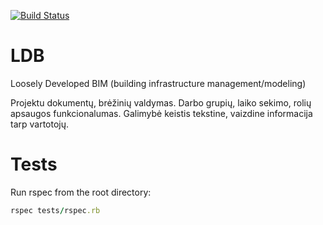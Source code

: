 [![Build Status](https://travis-ci.org/RubyProjectVu/LDB.svg?branch=master)](https://travis-ci.org/RubyProjectVu/LDB)

# LDB

Loosely Developed BIM (building infrastructure management/modeling)

Projektu dokumentų, brėžinių valdymas. Darbo grupių, laiko sekimo, rolių apsaugos funkcionalumas.
Galimybė keistis tekstine, vaizdine informacija tarp vartotojų.

# Tests

Run rspec from the root directory:
```ruby
rspec tests/rspec.rb
```
